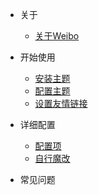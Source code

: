 * 关于
  * [关于Weibo](README.md)

* 开始使用
  * [安装主题](start.md)
  * [配置主题](settings.md)
  * [设置友情链接](friends.md)

* 详细配置
  * [配置项](configuration.md)
  * [自行魔改](mogai.md)

* 常见问题